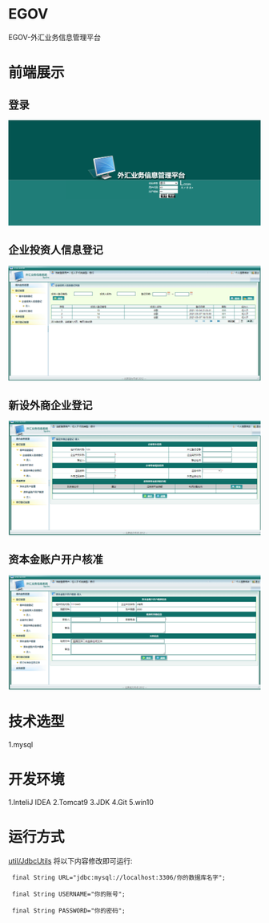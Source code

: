 # EGOV
EGOV-外汇业务信息管理平台
# 前端展示
## 登录
<img src ="https://github.com/Zinner2/EGOV/blob/master/img/1.png" />

## 企业投资人信息登记
<img src ="https://github.com/Zinner2/EGOV/blob/master/img/2.png" />

## 新设外商企业登记
<img src ="https://github.com/Zinner2/EGOV/blob/master/img/3.png" />

## 资本金账户开户核准
<img src ="https://github.com/Zinner2/EGOV/blob/master/img/4.png" />

# 技术选型
  1.mysql
# 开发环境
  1.InteliJ IDEA
  2.Tomcat9
  3.JDK
  4.Git
  5.win10
# 运行方式 
  <a href="https://github.com/Zinner2/EGOV/blob/main/com/egov/util/JdbcUtil.java">util/JdbcUtils</a> 将以下内容修改即可运行:
  
     final String URL="jdbc:mysql://localhost:3306/你的数据库名字";
     
     final String USERNAME="你的账号";
     
     final String PASSWORD="你的密码";  
  
     
  
